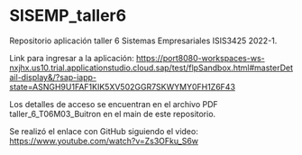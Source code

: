 # SISEMP_taller6
Repositorio aplicación taller 6 Sistemas Empresariales ISIS3425 2022-1.

Link para ingresar a la aplicación: https://port8080-workspaces-ws-nxjhx.us10.trial.applicationstudio.cloud.sap/test/flpSandbox.html#masterDetail-display&/?sap-iapp-state=ASNGH9U1FAF1KIK5XV502GGR7SKWYMY0FH1Z6F43 

Los detalles de acceso se encuentran en el archivo PDF taller_6_T06M03_Buitron en el main de este repositorio. 

Se realizó el enlace con GitHub siguiendo el video: https://www.youtube.com/watch?v=Zs3OFku_S6w
